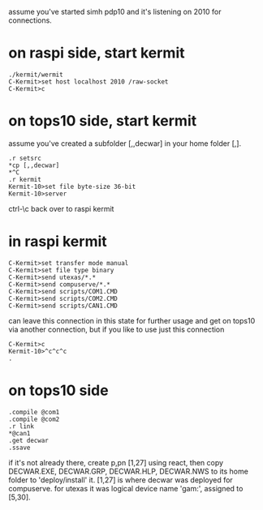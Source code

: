assume you've started simh pdp10 and it's listening on 2010 for connections.

# on raspi side, start kermit

    ./kermit/wermit
    C-Kermit>set host localhost 2010 /raw-socket
    C-Kermit>c

# on tops10 side, start kermit

assume you've created a subfolder [,,decwar] in your home folder [,].

    .r setsrc
    *cp [,,decwar]
    *^C
    .r kermit
    Kermit-10>set file byte-size 36-bit
    Kermit-10>server
    
ctrl-\c back over to raspi kermit

# in raspi kermit

    C-Kermit>set transfer mode manual
    C-Kermit>set file type binary
    C-Kermit>send utexas/*.*
    C-Kermit>send compuserve/*.*
    C-Kermit>send scripts/COM1.CMD
    C-Kermit>send scripts/COM2.CMD
    C-Kermit>send scripts/CAN1.CMD

can leave this connection in this state for further usage and get on tops10 via another connection, but if you like to use just this connection
    
    C-Kermit>c
    Kermit-10>^c^c^c
    .
    
# on tops10 side

    .compile @com1
    .compile @com2
    .r link
    *@can1
    .get decwar
    .ssave

if it's not already there, create p,pn [1,27] using react, then copy DECWAR.EXE, DECWAR.GRP, DECWAR.HLP, DECWAR.NWS to its home folder to 'deploy/install' it. [1,27] is where decwar was deployed for compuserve. for utexas it was logical device name 'gam:', assigned to [5,30].
